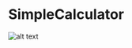 # SimpleCalculator
![alt text](https://www.pexels.com/photo/cars-parked-beside-brown-concrete-building-14390223)
